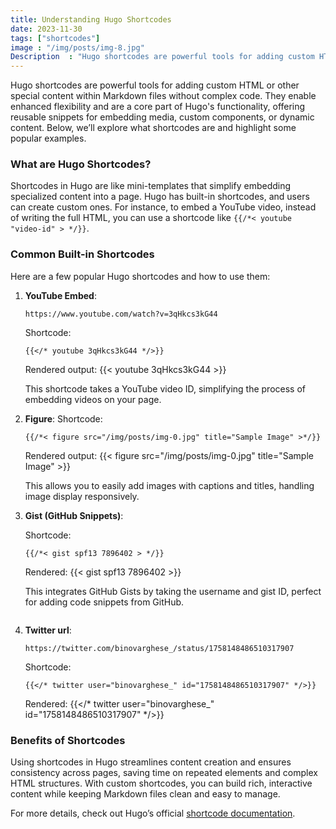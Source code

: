 ```yaml
---
title: Understanding Hugo Shortcodes
date: 2023-11-30
tags: ["shortcodes"]
image : "/img/posts/img-8.jpg"
Description  : "Hugo shortcodes are powerful tools for adding custom HTML or other special content within Markdown files without complex code..."
---
```



Hugo shortcodes are powerful tools for adding custom HTML or other special content within Markdown files without complex code. They enable enhanced flexibility and are a core part of Hugo's functionality, offering reusable snippets for embedding media, custom components, or dynamic content. Below, we’ll explore what shortcodes are and highlight some popular examples.

### What are Hugo Shortcodes?
Shortcodes in Hugo are like mini-templates that simplify embedding specialized content into a page. Hugo has built-in shortcodes, and users can create custom ones. For instance, to embed a YouTube video, instead of writing the full HTML, you can use a shortcode like `{{/*< youtube "video-id" > */}}`.

### Common Built-in Shortcodes
Here are a few popular Hugo shortcodes and how to use them:

1. **YouTube Embed**:
   
   ```
   https://www.youtube.com/watch?v=3qHkcs3kG44
   ```

   Shortcode:
   ```
   {{</* youtube 3qHkcs3kG44 */>}}
   ```
   Rendered output:
   {{< youtube 3qHkcs3kG44 >}}

   This shortcode takes a YouTube video ID, simplifying the process of embedding videos on your page.

2. **Figure**:
   Shortcode:
   ```
   {{/*< figure src="/img/posts/img-0.jpg" title="Sample Image" >*/}}
   ```

   Rendered output:
   {{< figure src="/img/posts/img-0.jpg" title="Sample Image" >}}
   
   This allows you to easily add images with captions and titles, handling image display responsively.

3. **Gist (GitHub Snippets)**:

   Shortcode:
   ```
   {{/*< gist spf13 7896402 > */}}
   ```
   Rendered:
   {{< gist spf13 7896402 >}}

   This integrates GitHub Gists by taking the username and gist ID, perfect for adding code snippets from GitHub.


   ```

4. **Twitter url**:

   ```
   https://twitter.com/binovarghese_/status/1758148486510317907
   ```

   Shortcode:
   ```
   {{</* twitter user="binovarghese_" id="1758148486510317907" */>}}
   ```

   Rendered:
   {{</* twitter user="binovarghese_" id="1758148486510317907" */>}}

### Benefits of Shortcodes
Using shortcodes in Hugo streamlines content creation and ensures consistency across pages, saving time on repeated elements and complex HTML structures. With custom shortcodes, you can build rich, interactive content while keeping Markdown files clean and easy to manage.

For more details, check out Hugo’s official [shortcode documentation](https://gohugo.io/content-management/shortcodes/).

<!--Photo by Robert Katzki on Unsplash-->
